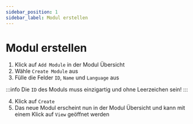 ```yaml
---
sidebar_position: 1
sidebar_label: Modul erstellen
---
```


# Modul erstellen

1. Klick auf `Add Module` in der Modul Übersicht
2. Wähle `Create Module` aus
3. Fülle die Felder `ID`, `Name` und `Language` aus

:::info
Die `ID` des Moduls muss einzigartig und ohne Leerzeichen sein!
:::

4. Klick auf `Create`
5. Das neue Modul erscheint nun in der Modul Übersicht und kann mit einem Klick auf `View` geöffnet werden